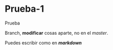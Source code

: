 # Prueba-1
Prueba

Branch, **modificar** cosas aparte, no en el _master_.

Puedes escribir como en **_markdown_**
